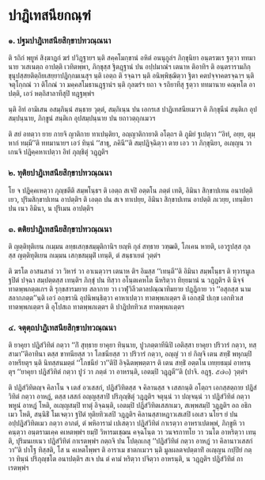 <h1>ปาฎิเทสนียกณฺฑํ</h1>
<h3>๑. ปฐมปาฎิเทสนียสิกฺขาปทวณฺณนา</h3>
<p>   ติ รถิกํ พฺยูหํ สิงฺฆาฎกํ ฆรํ ปวิฎฺฐายฯ นฺติ สคฺคโมกฺขานํ อหิตํ อนนุกูลํฯ ภิกฺขุนิยา อนฺตรฆเร ฐตฺวา ททมานาย วเสเนตฺถ อาปตฺติ เวทิตพฺพา, ภิกฺขุสฺส ฐิตฎฺฐานํ ปน อปฺปมาณํฯ เตนาห ติอาทิฯ ติ อนฺตรารามภิกฺขุนุปสฺสยติตฺถิยเสยฺยาปฎิกฺกมเนสุฯ นฺติ เอตฺถ ติ รจฺฉาฯ นฺติ อนิพฺพิชฺฌิตฺวา ฐิตา คตปจฺจาคตรจฺฉาฯ นฺติ จตุโกฺกณํ วา ติโกณํ วา มคฺคสโมธานฎฺฐานํฯ นฺติ กุลฆรํฯ ยถา จ รถิยาทีสุ ฐตฺวา ททมานาย คณฺหโต อาปตฺติ, เอวํ หตฺถิสาลาทีสุปิ ทฎฺฐพฺพํฯ</p>


<p>นฺติ อิทํ อามิเสน อสมฺภินฺนํ สนฺธาย วุตฺตํ, สมฺภิเนฺน ปน เอกรเส ปาฎิเทสนียเมวฯ ติ ภิกฺขุนีนํ สนฺติเก อุปสมฺปนฺนาย, ภิกฺขูนํ สนฺติเก อุปสมฺปนฺนาย ปน ยถาวตฺถุกเมวฯ</p>


<p>ติ สยํ อทตฺวา ยาย กายจิ ญาติกาย ทาเปนฺติยา, อญฺญาติกายาติ อโตฺถฯ ติ ภูมิยํ ฐเปตฺวา ‘‘อิทํ, อยฺย, ตุมฺหากํ ทมฺมี’’ติ ททมานายฯ เอวํ ทินฺนํ ‘‘สาธุ, ภคินี’’ติ สมฺปฎิจฺฉิตฺวา ตาย เอว วา ภิกฺขุนิยา, อเญฺญน วา เกนจิ ปฎิคฺคหาเปตฺวา อิทํ ภุญฺชิตุํ วฎฺฎติฯ</p>

</p>


<h3>๒. ทุติยปาฎิเทสนียสิกฺขาปทวณฺณนา</h3>
<p>โย  จ ปฎิคฺคเหตฺวา ภุญฺชตีติ สมฺพโนฺธฯ ติ เอตฺถ สเจปิ อตฺตโน ภตฺตํ เทติ, อิมินา สิกฺขาปเทน อนาปตฺติเยว, ปุริมสิกฺขาปเทน อาปตฺติฯ ติ เอตฺถ  ปน สเจ ทาเปยฺย, อิมินา สิกฺขาปเทน อาปตฺติ ภเวยฺย, เทนฺติยา ปน เนว อิมินา, น ปุริเมน อาปตฺติฯ</p>

</p>


<h3>๓. ตติยปาฎิเทสนียสิกฺขาปทวณฺณนา</h3>
<p>ติ ญตฺติทุติเยน กเมฺมน ลทฺธเสกฺขสมฺมุติกานิฯ ยญฺหิ กุลํ สทฺธาย วฑฺฒติ, โภเคน หายติ, เอวรูปสฺส กุลสฺส ญตฺติทุติเยน กเมฺมน เสกฺขสมฺมุติํ เทนฺติ, ตํ สนฺธาเยตํ วุตฺตํฯ</p>


<p>ติ ฆรโต อาสนสาลํ วา วิหารํ วา อาเนตฺวาฯ เตนาห ติฯ อิมสฺส ‘‘เทนฺตี’’ติ อิมินา สมฺพโนฺธฯ ติ ทฺวารมูเล ฐปิตํ ปจฺฉา สมฺปตฺตสฺส เทนฺติฯ ภิกฺขุํ ปน ทิสฺวา อโนฺตเคหโต นีหริตฺวา ทิยฺยมานํ น วฎฺฎติฯ ติ นิจฺจํ ทาตพฺพภตฺตเกฯ ติ รุกฺขสารมยาย สลากาย วา เวฬุวิลีวตาลปณฺณาทิมยาย ปฎฺฎิกาย วา ‘‘อสุกสฺส นาม สลากภตฺต’’นฺติ เอวํ อกฺขรานิ อุปนิพนฺธิตฺวา คาหาเปตฺวา ทาตพฺพภเตฺตฯ ติ เอกสฺมิํ ปเกฺข เอกทิวเส ทาตพฺพภเตฺตฯ ติ อุโปสเถ ทาตพฺพภเตฺตฯ ติ ปาฎิปททิวเส ทาตพฺพภเตฺตฯ</p>

</p>


<h3>๔. จตุตฺถปาฎิเทสนียสิกฺขาปทวณฺณนา</h3>
<p>ติ ยาคุยา ปฎิสํวิทิตํ กตฺวา ‘‘กิํ สุทฺธาย ยาคุยา ทินฺนาย, ปูวภตฺตาทีนิปิ เอติสฺสา ยาคุยา ปริวารํ กตฺวา, ทสฺสามา’’ติอาทินา  ตสฺส ขาทนียสฺส วา โภชนียสฺส วา ปริวารํ กตฺวา, อญฺญํ วา ยํ กิญฺจิ เตน สทฺธิํ พหุกมฺปิ อาหรียตุฯ นฺติ นิทสฺสนมตฺตํ ‘‘โภชนียํ วา’’ติปิ อิจฺฉิตพฺพตฺตาฯ ติ เตน สทฺธิํ อตฺตโน เทยฺยธมฺมํ อาหรนฺตุฯ ‘‘ยาคุยา  ปฎิสํวิทิตํ กตฺวา ปูวํ วา ภตฺตํ วา อาหรนฺติ, เอตมฺปิ วฎฺฎตี’’ติ (ปาจิ. อฎฺฐ. ๕๗๓)  วุตฺตํฯ</p>


<p>ติ ปฎิสํวิทิตญฺจ คิลาโน จ  เตสํ อวเสสกํ, ปฎิสํวิทิตสฺส จ คิลานสฺส จ เสสกนฺติ อโตฺถฯ เอกสฺสตฺถาย ปฎิสํวิทิตํ กตฺวา อาหฎํ, ตสฺส เสสกํ อญฺญสฺสาปิ ปริภุญฺชิตุํ วฎฺฎติฯ จตุนฺนํ วา ปญฺจนฺนํ วา ปฎิสํวิทิตํ กตฺวา พหูนํ อาหฎํ โหติ, อเญฺญสมฺปิ ทาตุํ อิจฺฉนฺติ, เอตมฺปิ ปฎิสํวิทิตเสสกเมว, สเพฺพสมฺปิ วฎฺฎติฯ อถ อธิกเมว โหติ, สนฺนิธิํ โมเจตฺวา ฐปิตํ ทุติยทิวเสปิ วฎฺฎติฯ คิลานสฺสาหฎาวเสเสปิ เอเสว นโยฯ ยํ ปน อปฺปฎิสํวิทิตเมว กตฺวา อาภตํ, ตํ พหิอารามํ เปเสตฺวา ปฎิสํวิทิตํ กาเรตฺวา อาหราเปตพฺพํ, ภิกฺขูหิ วา คนฺตฺวา อนฺตรามเคฺค คเหตพฺพํฯ ยมฺปิ วิหารมเชฺฌน คจฺฉโนฺต วา วนจรกาทโย วา วนโต อาหริตฺวา เทนฺติ, ปุริมนเยเนว ปฎิสํวิทิตํ กาเรตพฺพํฯ กตฺถจิ ปน โปตฺถเกสุ ‘‘ปฎิสํวิทิตํ กตฺวา อาหฎํ วา คิลานาวเสสกํ วา’’ติ ปาโฐ ทิสฺสติ, โส น คเหตโพฺพฯ ติ อาราเม ชาตกเมวฯ นฺติ มูลผลตจปตฺตาทิํ อเญฺญน กปฺปิยํ กตฺวา ทินฺนํ ปริภุญฺชโต อนาปตฺติฯ สเจ ปน ตํ คามํ หริตฺวา ปจิตฺวา อาหรนฺติ, น วฎฺฎติฯ ปฎิสํวิทิตํ กาเรตพฺพํฯ</p>

</p>

</p>

</p>

</p>





